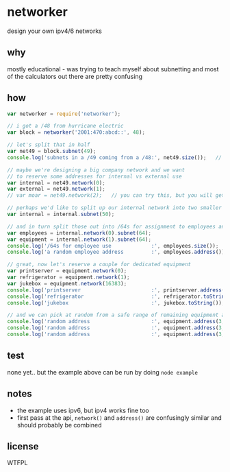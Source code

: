 # networker
design your own ipv4/6 networks

## why
mostly educational - was trying to teach myself about subnetting and most of the calculators out there are pretty confusing

## how
```javascript
var networker = require('networker');

// i got a /48 from hurricane electric
var block = networker('2001:470:abcd::', 48);

// let's split that in half
var net49 = block.subnet(49);
console.log('subnets in a /49 coming from a /48:', net49.size());   // 2

// maybe we're designing a big company network and we want
// to reserve some addresses for internal vs external use
var internal = net49.network(0);
var external = net49.network(1);
// var moar = net49.network(2);   // you can try this, but you will get a RangeError

// perhaps we'd like to split up our internal network into two smaller ones:
var internal = internal.subnet(50);

// and in turn split those out into /64s for assignment to employees and equipment respectively
var employees = internal.network(0).subnet(64);
var equipment = internal.network(1).subnet(64);
console.log('/64s for employee use             :', employees.size());     // 16384
console.log('a random employee address         :', employees.address());

// great, now let's reserve a couple for dedicated equipment
var printserver = equipment.network(0);
var refrigerator = equipment.network(1);
var jukebox = equipment.network(16383);
console.log('printserver                       :', printserver.address());    // here we are picking a random full address from the network
console.log('refrigerator                      :', refrigerator.toString());  // here we are just printing the network prefix
console.log('jukebox                           :', jukebox.toString());

// and we can pick at random from a safe range of remaining equipment addresses
console.log('random address                    :', equipment.address(3, 16382));
console.log('random address                    :', equipment.address(3, 16382));
console.log('random address                    :', equipment.address(3, 16382));
```

## test
none yet.. but the example above can be run by doing `node example`

## notes
* the example uses ipv6, but ipv4 works fine too
* first pass at the api, `network()` and `address()` are confusingly similar and should probably be combined

## license
WTFPL
